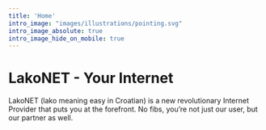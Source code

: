 ```yaml
---
title: 'Home'
intro_image: "images/illustrations/pointing.svg"
intro_image_absolute: true
intro_image_hide_on_mobile: true
---
```


# LakoNET - Your Internet

LakoNET (lako meaning easy in Croatian) is a new revolutionary Internet Provider that puts you at the forefront. No fibs, you’re not just our user, but our partner as well.
